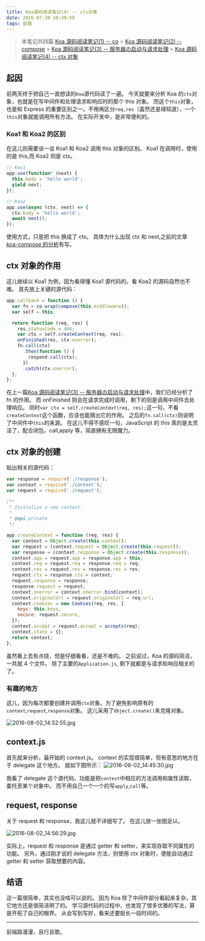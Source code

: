 ```yaml
---
title: Koa源码阅读笔记(4) -- ctx对象
date: 2016-07-30 10:39:59
tags: 前端
---
```


> 本笔记共四篇
> [Koa 源码阅读笔记(1) -- co](http://t.cn/RtVA9Br) > [Koa 源码阅读笔记(2) -- compose](http://t.cn/RtVApVz) > [Koa 源码阅读笔记(3) -- 服务器の启动与请求处理](http://t.cn/RtJhLfa) > [Koa 源码阅读笔记(4) -- ctx 对象](http://t.cn/RtJx5sX)

## 起因

前两天终于把自己一直想读的`Koa`源代码读了一遍。
今天就要来分析 Koa 的`ctx`对象，也就是在写中间件和处理请求和响应时的那个 this 对象。
而这个`this`对象，也是和 Express 的重要区别之一。不用再区分`req,res`（虽然还是得知道），一个`this`对象就能调用所有方法。
在实际开发中，是非常便利的。

<!-- more -->

### Koa1 和 Koa2 的区别

在这儿则需要谈一谈 Koa1 和 Koa2 调用 this 对象的区别。
Koa1 在调用时，使用的是 this,而 Koa2 则是 ctx。

```javascript
// Koa1
app.use(function* (next) {
  this.body = 'hello world';
  yield next;
});
```

```javascript
// Koa2
app.use(async (ctx, next) => {
  ctx.body = 'hello world';
  await next();
});
```

使用方式，只是把 this 换成了 ctx。
具体为什么出现 ctx 和 next,之前的文章[koa-compose 的分析](http://t.cn/RtVApVz)有写。

## ctx 对象的作用

这儿继续以 Koa1 为例，因为看得懂 Koa1 源代码的，看 Koa2 的源码自然也不难。
首先放上关键的源代码：

```javascript
app.callback = function () {
  var fn = co.wrap(compose(this.middleware));
  var self = this;

  return function (req, res) {
    res.statusCode = 404;
    var ctx = self.createContext(req, res);
    onFinished(res, ctx.onerror);
    fn.call(ctx)
      .then(function () {
        respond.call(ctx);
      })
      .catch(ctx.onerror);
  };
};
```

在上一篇[Koa 源码阅读笔记(3) -- 服务器の启动与请求处理](http://t.cn/RtJhLfa)中，我们已经分析了 fn 的作用。
而 onFinished 则会在请求完成时调用，剩下的则是调用中间件去处理响应。
同时`var ctx = self.createContext(req, res);`这一句，不看`createContext`这个函数，应该也能猜出它的作用。
之后的`fn.call(ctx)`则说明了中间件中`this`的来源。
在这儿不得不感叹一句，JavaScript 的 this 真的是太灵活了，配合闭包，call,apply 等，简直拥有无限魔力。

## ctx 对象的创建

贴出相关的源代码：

```javascript
var response = require('./response');
var context = require('./context');
var request = require('./request');

/**
 * Initialize a new context.
 *
 * @api private
 */

app.createContext = function (req, res) {
  var context = Object.create(this.context);
  var request = (context.request = Object.create(this.request));
  var response = (context.response = Object.create(this.response));
  context.app = request.app = response.app = this;
  context.req = request.req = response.req = req;
  context.res = request.res = response.res = res;
  request.ctx = response.ctx = context;
  request.response = response;
  response.request = request;
  context.onerror = context.onerror.bind(context);
  context.originalUrl = request.originalUrl = req.url;
  context.cookies = new Cookies(req, res, {
    keys: this.keys,
    secure: request.secure,
  });
  context.accept = request.accept = accepts(req);
  context.state = {};
  return context;
};
```

虽然看上去有点绕，但是仔细看看，还是不难的。
之前说过，Koa 的源码简洁，一共就 4 个文件。
除了主要的`Application.js`, 剩下就都是与请求和响应相关的了。

### 有趣的地方

这儿，因为每次都要创建并调用`ctx`对象。为了避免影响原有的`context`,`request`,`response`对象。
这儿采用了`Object.create()`来克隆对象。

![2016-08-02_14:52:55.jpg](/images/2018-03-26-085420.jpg)

## context.js

首先就来分析，最开始的 context.js。
context 的实现很简单，但有意思的地方在于 delegate 这个地方。
就如下图所示：
![2016-08-02_14:45:30.jpg](/images/2018-03-26-085422.jpg)

我看了 delegate 这个源代码，功能是把`context`中相应的方法调用和属性读取，委托至某个对象中。
而不用自己一个一个的写`apply`,`call`等。

## request, response

关于 request 和 response，我这儿就不详细写了。
在这儿放一张图足以。

![2016-08-02_14:56:29.jpg](/images/2018-03-26-085423.jpg)

实际上，request 和 response 是通过 getter 和 setter，来实现存取不同属性的功能。
另外，通过刚才说的 delegate 方法，则使用 ctx 对象时，便能自动通过 getter 和 setter 获取想要的内容。

## 结语

这一篇很简单，其实也没啥可以说的。
因为 Koa 除了中间件部分看起来复杂，其它地方还是很简洁明了的。
学习源代码的过程中，也发现了很多优雅的写法，算是开拓了自己的眼界。
从会写到写好，看来还要挺长一段时间的。

---

前端路漫漫，且行且歌。
